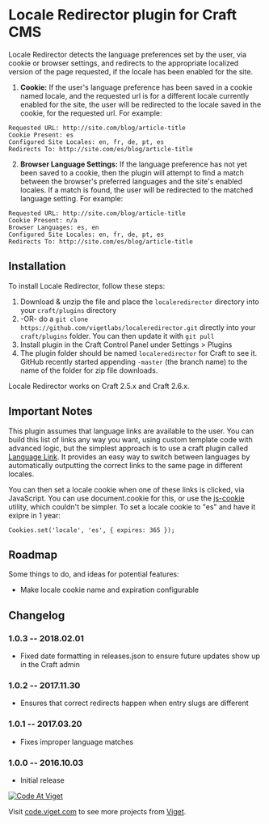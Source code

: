 # Locale Redirector plugin for Craft CMS

Locale Redirector detects the language preferences set by the user, via cookie or browser settings, and redirects to the appropriate localized version of the page requested, if the locale has been enabled for the site.

1. **Cookie:** If the user's language preference has been saved in a cookie named locale, and the requested url is for a different locale currently enabled for the site, the user will be redirected to the locale saved in the cookie, for the requested url. For example:

  ```
  Requested URL: http://site.com/blog/article-title
  Cookie Present: es
  Configured Site Locales: en, fr, de, pt, es
  Redirects To: http://site.com/es/blog/article-title
  ```

2. **Browser Language Settings:** If the language preference has not yet been saved to a cookie, then the plugin will attempt to find a match between the browser's preferred languages and the site's enabled locales. If a match is found, the user will be redirected to the matched language setting. For example:

  ```
  Requested URL: http://site.com/blog/article-title
  Cookie Present: n/a
  Browser Languages: es, en
  Configured Site Locales: en, fr, de, pt, es
  Redirects To: http://site.com/es/blog/article-title
  ```

## Installation

To install Locale Redirector, follow these steps:

1. Download & unzip the file and place the `localeredirector` directory into your `craft/plugins` directory
2.  -OR- do a `git clone https://github.com/vigetlabs/localeredirector.git` directly into your `craft/plugins` folder.  You can then update it with `git pull`
3. Install plugin in the Craft Control Panel under Settings > Plugins
4. The plugin folder should be named `localeredirector` for Craft to see it.  GitHub recently started appending `-master` (the branch name) to the name of the folder for zip file downloads.

Locale Redirector works on Craft 2.5.x and Craft 2.6.x.

## Important Notes

This plugin assumes that language links are available to the user. You can build this list of links any way you want, using custom template code with advanced logic, but the simplest approach is to use a craft plugin called [Language Link](https://github.com/lindseydiloreto/craft-languagelink). It provides an easy way to switch between languages by automatically outputting the correct links to the same page in different locales.

You can then set a locale cookie when one of these links is clicked, via JavaScript. You can use document.cookie for this, or use the [js-cookie](https://github.com/js-cookie/js-cookie) utility, which couldn't be simpler. To set a locale cookie to "es" and have it exipre in 1 year:

```
Cookies.set('locale', 'es', { expires: 365 });
```

## Roadmap

Some things to do, and ideas for potential features:

* Make locale cookie name and expiration configurable

## Changelog

### 1.0.3 -- 2018.02.01

* Fixed date formatting in releases.json to ensure future updates show up in the Craft admin

### 1.0.2 -- 2017.11.30

* Ensures that correct redirects happen when entry slugs are different

### 1.0.1 -- 2017.03.20

* Fixes improper language matches

### 1.0.0 -- 2016.10.03

* Initial release

<a href="http://code.viget.com">
  <img src="http://code.viget.com/github-banner.png" alt="Code At Viget">
</a>

Visit [code.viget.com](http://code.viget.com) to see more projects from [Viget](https://viget.com).
